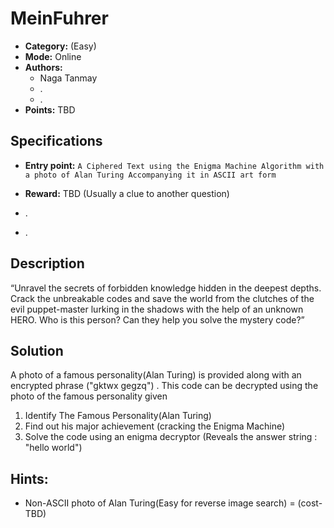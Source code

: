 # MeinFuhrer

* **Category:** (Easy)
* **Mode:** Online
* **Authors:**
  * Naga Tanmay
  * .
  * .
* **Points:** TBD

## Specifications

* **Entry point:** `A Ciphered Text using the Enigma Machine Algorithm with a photo of Alan Turing Accompanying it in ASCII art form`
* **Reward:** TBD (Usually a clue to another question)

* .
* .

## Description

“Unravel the secrets of forbidden knowledge hidden in the deepest depths. Crack the unbreakable codes and save the world from the clutches of the evil  puppet-master lurking in the shadows with the help of an unknown HERO. Who is this person? Can they help you solve the mystery code?” 

## Solution

A photo of a famous personality(Alan Turing) is provided along with an encrypted phrase ("gktwx gegzq") . This code can be decrypted using the photo of the famous personality given

1. Identify The Famous Personality(Alan Turing)
2. Find out his major achievement (cracking the Enigma Machine)
3. Solve the code using an enigma decryptor (Reveals the answer string : "hello world")


## Hints:

- Non-ASCII photo of Alan Turing(Easy for reverse image search) = (cost-TBD)
